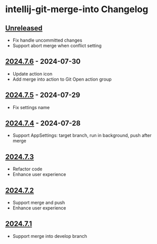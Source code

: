 <!-- Keep a Changelog guide -> https://keepachangelog.com -->

# intellij-git-merge-into Changelog

## [Unreleased]

- Fix handle uncommitted changes
- Support abort merge when conflict setting

## [2024.7.6] - 2024-07-30

- Update action icon
- Add merge into action to Git Open action group

## [2024.7.5] - 2024-07-29

- Fix settings name

## [2024.7.4] - 2024-07-28

- Support AppSettings: target branch, run in background, push after merge

## [2024.7.3]

- Refactor code
- Enhance user experience

## [2024.7.2]

- Support merge and push
- Enhance user experience

## [2024.7.1]

- Support merge into develop branch

[Unreleased]: https://github.com/iml885203/intellij-git-merge-into/compare/v2024.7.6...HEAD
[2024.7.6]: https://github.com/iml885203/intellij-git-merge-into/compare/v2024.7.5...v2024.7.6
[2024.7.5]: https://github.com/iml885203/intellij-git-merge-into/compare/v2024.7.4...v2024.7.5
[2024.7.4]: https://github.com/iml885203/intellij-git-merge-into/compare/v2024.7.3...v2024.7.4
[2024.7.3]: https://github.com/iml885203/intellij-git-merge-into/compare/v2024.7.2...v2024.7.3
[2024.7.2]: https://github.com/iml885203/intellij-git-merge-into/compare/v2024.7.1...v2024.7.2
[2024.7.1]: https://github.com/iml885203/intellij-git-merge-into/commits/v2024.7.1
